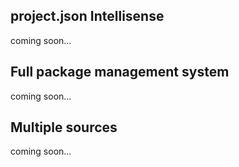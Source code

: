 ﻿<properties
	pageTitle="NuGet"
	description="The NuGet package manager is ideal for .NET components. With Visual Studio 2015 it is more powerful than ever."
	slug="nuget"
	keywords="nuget, myget"
/>

## project.json Intellisense
coming soon...

## Full package management system
coming soon...

## Multiple sources
coming soon...